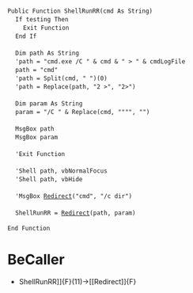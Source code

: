 &nbsp;  &nbsp;  &nbsp;  &nbsp;  
`Public Function ShellRunRR(cmd As String)`  
&nbsp;&nbsp;&nbsp;&nbsp;`If testing Then`  
&nbsp;&nbsp;&nbsp;&nbsp;&nbsp;&nbsp;&nbsp;&nbsp;`Exit Function`  
&nbsp;&nbsp;&nbsp;&nbsp;`End If`  
&nbsp;  &nbsp;  &nbsp;  &nbsp;  
&nbsp;&nbsp;&nbsp;&nbsp;`Dim path As String`  
&nbsp;&nbsp;&nbsp;&nbsp;`'path = "cmd.exe /C " & cmd & " > " & cmdLogFile`  
&nbsp;&nbsp;&nbsp;&nbsp;`path = "cmd"`  
&nbsp;&nbsp;&nbsp;&nbsp;`'path = Split(cmd, " ")(0)`  
&nbsp;&nbsp;&nbsp;&nbsp;`'path = Replace(path, "2 >", "2>")`  
&nbsp;  &nbsp;  &nbsp;  &nbsp;  
&nbsp;&nbsp;&nbsp;&nbsp;`Dim param As String`  
&nbsp;&nbsp;&nbsp;&nbsp;`param = "/C " & Replace(cmd, """", "")`  
&nbsp;  &nbsp;  &nbsp;  &nbsp;  
&nbsp;&nbsp;&nbsp;&nbsp;`MsgBox path`  
&nbsp;&nbsp;&nbsp;&nbsp;`MsgBox param`  
&nbsp;  &nbsp;  &nbsp;  &nbsp;  
&nbsp;&nbsp;&nbsp;&nbsp;`'Exit Function`  
&nbsp;  &nbsp;  &nbsp;  &nbsp;  
&nbsp;&nbsp;&nbsp;&nbsp;`'Shell path, vbNormalFocus`  
&nbsp;&nbsp;&nbsp;&nbsp;`'Shell path, vbHide`  
&nbsp;  &nbsp;  &nbsp;  &nbsp;  
&nbsp;&nbsp;&nbsp;&nbsp;`'MsgBox `[`Redirect`](Redirect)`("cmd", "/c dir")`  
&nbsp;  &nbsp;  &nbsp;  &nbsp;  
&nbsp;&nbsp;&nbsp;&nbsp;`ShellRunRR = `[`Redirect`](Redirect)`(path, param)`  
&nbsp;  &nbsp;  &nbsp;  &nbsp;  
`End Function`  


# BeCaller
- ShellRunRR]]{F}(11)->[[Redirect]]{F}

